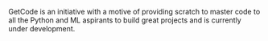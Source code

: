 GetCode is an initiative with a motive of providing scratch to master code to all the Python and ML aspirants to build great projects and is currently under development.

